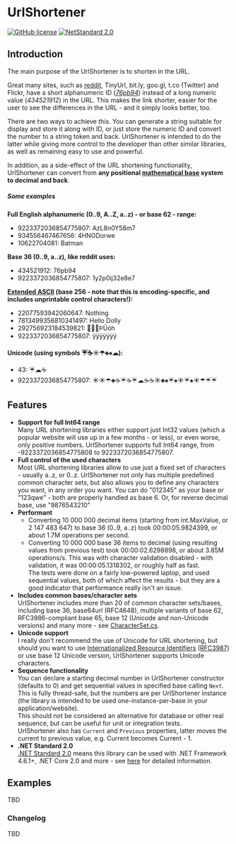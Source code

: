 ﻿# UrlShortener
[![GitHub license](https://img.shields.io/badge/licence-MPL%202.0-brightgreen.svg)](https://github.com/SanderSade/UrlShortener/blob/master/LICENSE)
[![NetStandard 2.0](https://img.shields.io/badge/-.NET%20Standard%202.0-green.svg)](https://github.com/dotnet/standard/blob/master/docs/versions/netstandard2.0.md)

## Introduction

The main purpose of the UrlShortener is to shorten in the URL.

Great many sites, such as [reddit](https://www.reddit.com), TinyUrl, bit.ly, goo.gl, t.co (Twitter) and Flickr, have a short alphanumeric ID (*[76pb94](https://www.reddit.com/r/programming/comments/76pb94/krack_attacks_breaking_wpa2/)*) instead of a long numeric value (*434521912*) in the URL. This makes the link shorter, easier for the user to see the differences in the URL - and it simply looks better, too.

There are two ways to achieve this. You can generate a string suitable for display and store it along with ID, or just store the numeric ID and convert the number to a string token and back. UrlShortener is intended to do the latter while giving more control to the developer than other similar libraries, as well as remaining easy to use and powerful.


In addition, as a side-effect of the URL shortening functionality, UrlShortener can convert from **any positional [mathematical base](https://en.wikipedia.org/wiki/Radix) system to decimal and back**.


##### Some examples

**Full English alphanumeric (0..9, A..Z, a..z) - or base 62 - range:**
* 9223372036854775807: AzL8n0Y58m7  
* 934556467467656: 4HNODorwe   
* 10622704081: Batman

**Base 36 (0..9, a..z), like reddit uses:**
* 434521912: 76pb94
* 9223372036854775807: 1y2p0ij32e8e7

**[Extended ASCII](https://en.wikipedia.org/wiki/Extended_ASCII) (base 256 - note that this is encoding-specific, and includes unprintable control characters!):**
* 22077593942060647: Nothing
* 7813499356810341497: Hello Dolly
* 292756923184539821: ÞÛóh­  
* 9223372036854775807: ÿÿÿÿÿÿÿ  


**Unicode (using symbols ☔☕☀☂♣♠☁):** 
* 43: ☔☁☕  
* 9223372036854775807: ☀☀☂♣☕☔☕☔☁☕☕☀♣♠☔♠☀☔♠☀☂☔☔ 


## Features

* **Support for full Int64 range**  
Many URL shortening libraries either support just Int32 values (which a popular website will use up in a few months - or less), or even worse, only positive numbers. UrlShortener supports full Int64 range, from -9223372036854775808 to 9223372036854775807.
* **Full control of the used characters**  
Most URL shortening libraries allow to use just a fixed set of characters - usually a..z, or 0..z. UrlShortener not only has multiple predefined common character sets, but also allows you to define any characters you want, in any order you want. You can do "012345" as your base or "123qwe" - both are properly handled as base 6. Or, for reverse decimal base, use "9876543210"
* **Performant**  
  * Converting 10 000 000 decimal items (starting from int.MaxValue, or 2 147 483 647) to base 36 (0..9, a..z) took 00:00:05.9824399, or about 1.7M operations per second.
  * Converting 10 000 000 base 36 items to decimal (using resulting values from previous test) took 00:00:02.6298898, or about 3.85M operations/s. This was with character validation disabled - with validation, it was 00:00:05.1318302, or roughly half as fast.  
The tests were done on a fairly low-powered laptop, and used sequential values, both of which affect the results - but they are a good indicator that performance really isn't an issue.
* **Includes common bases/character sets**  
UrlShortener includes more than 20 of common character sets/bases, including base 36, base64url (RFC4648), multiple variants of base 62, RFC3986-compliant base 65, base 12 (Unicode and non-Unicode versions) and many more - see [CharacterSet.cs](https://github.com/SanderSade/UrlShortener/blob/master/UrlShortener/CharacterSet.cs).  
* **Unicode support**  
I really don't recommend the use of Unicode for URL shortening, but should you want to use [Internationalized Resource Identifiers](https://www.w3.org/International/articles/idn-and-iri/) ([RFC3987](https://tools.ietf.org/html/rfc3987)) or use base 12 Unicode version, UrlShortener supports Unicode characters.
* **Sequence functionality**  
You can declare a starting decimal number in UrlShortener constructor (defaults to 0) and get sequential values in specified base calling `Next`. This is fully thread-safe, but the numbers are per UrlShortener instance (the library is intended to be used one-instance-per-base in your application/website).  
This should not be considered an alternative for database or other real sequence, but can be useful for unit or integration tests.  
UrlShortener also has `Current` and `Previous` properties, latter moves the current to previous value, e.g. Current becomes Current - 1.
* **.NET Standard 2.0**   
[.NET Standard 2.0](https://github.com/dotnet/standard/blob/master/docs/versions/netstandard2.0.md) means this library can be used with .NET Framework 4.6.1+, .NET Core 2.0 and more - see [here](https://github.com/dotnet/standard/blob/master/docs/versions.md) for detailed information.

## Examples

TBD

### Changelog
TBD
